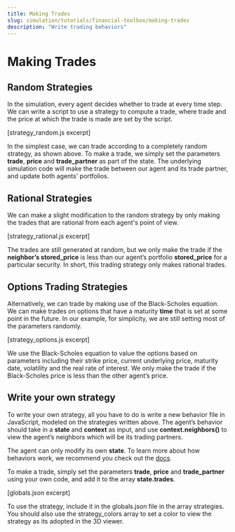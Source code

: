 ```yaml
---
title: Making Trades
slug: simulation/tutorials/financial-toolbox/making-trades
description: "Write trading behaviors"
---
```


# Making Trades

## Random Strategies

In the simulation, every agent decides whether to trade at every time step. We can write a script to use a strategy to compute a trade, where trade and the price at which the trade is made are set by the script.

[strategy_random.js excerpt]

In the simplest case, we can trade according to a completely random strategy, as shown above. To make a trade, we simply set the parameters **trade**, **price** and **trade_partner** as part of the state. The underlying simulation code will make the trade between our agent and its trade partner, and update both agents' portfolios.

## Rational Strategies

We can make a slight modification to the random strategy by only making the trades that are rational from each agent's point of view.

[strategy_rational.js excerpt]

The trades are still generated at random, but we only make the trade if the **neighbor’s stored_price** is less than our agent’s portfolio **stored_price** for a particular security. In short, this trading strategy only makes rational trades.

## Options Trading Strategies

Alternatively, we can trade by making use of the Black-Scholes equation. We can make trades on options that have a maturity **time** that is set at some point in the future. In our example, for simplicity, we are still setting most of the parameters randomly.

[strategy_options.js excerpt]

We use the Black-Scholes equation to value the options based on parameters including their strike price, current underlying price, maturity date, volatility and the real rate of interest. We only make the trade if the Black-Scholes price is less than the other agent’s price.

## Write your own strategy

To write your own strategy, all you have to do is write a new behavior file in JavaScript, modeled on the strategies written above. The agent’s behavior should take in a **state** and **context** as input, and use **context.neighbors()** to view the agent’s neighbors which will be its trading partners.

The agent can only modify its own **state**. To learn more about how behaviors work, we recommend you check out the [docs](https://hash.ai/docs/simulation/creating-simulations/anatomy-of-an-agent).

To make a trade, simply set the parameters **trade**, **price** and **trade_partner** using your own code, and add it to the array **state.trades**.

[globals.json excerpt]

To use the strategy, include it in the globals.json file in the array strategies. You should also use the strategy_colors array to set a color to view the strategy as its adopted in the 3D viewer.